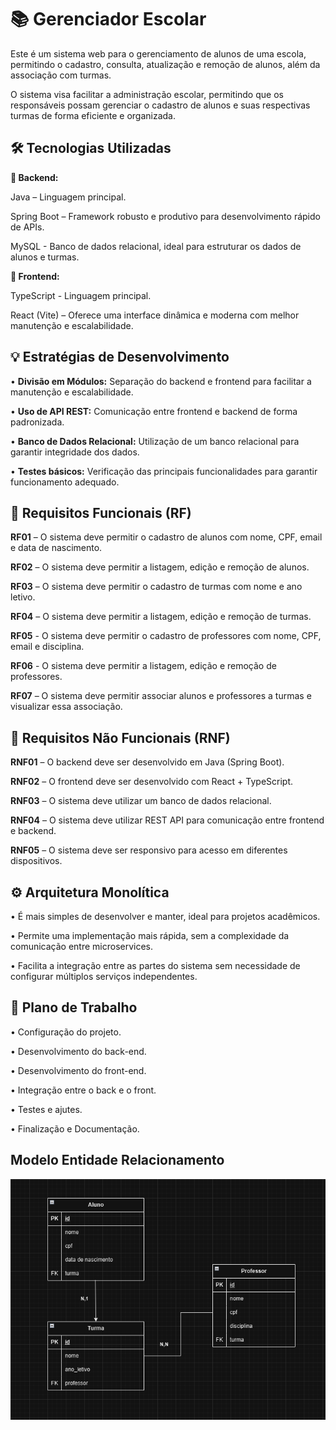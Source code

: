 # 📚 Gerenciador Escolar
Este é um sistema web para o gerenciamento de alunos de uma escola, permitindo o cadastro, consulta, atualização e remoção de alunos, além da associação com turmas.

O sistema visa facilitar a administração escolar, permitindo que os responsáveis possam gerenciar o cadastro de alunos e suas respectivas turmas de forma eficiente e organizada.

🛠 Tecnologias Utilizadas
---

**🔹 Backend:**

Java – Linguagem principal.

Spring Boot – Framework robusto e produtivo para desenvolvimento rápido de APIs.

MySQL - Banco de dados relacional, ideal para estruturar os dados de alunos e turmas.

**🔹 Frontend:**

TypeScript - Linguagem principal.

React (Vite) – Oferece uma interface dinâmica e moderna com melhor manutenção e escalabilidade.

💡 Estratégias de Desenvolvimento
---

• **Divisão em Módulos:** Separação do backend e frontend para facilitar a manutenção e escalabilidade.

• **Uso de API REST:** Comunicação entre frontend e backend de forma padronizada.

• **Banco de Dados Relacional:** Utilização de um banco relacional para garantir integridade dos dados.

• **Testes básicos:** Verificação das principais funcionalidades para garantir funcionamento adequado.

📌 Requisitos Funcionais (RF)
---

**RF01** – O sistema deve permitir o cadastro de alunos com nome, CPF, email e data de nascimento.

**RF02** – O sistema deve permitir a listagem, edição e remoção de alunos.

**RF03** – O sistema deve permitir o cadastro de turmas com nome e ano letivo.

**RF04** – O sistema deve permitir a listagem, edição e remoção de turmas.

**RF05** - O sistema deve permitir o cadastro de professores com nome, CPF, email e disciplina.

**RF06** - O sistema deve permitir a listagem, edição e remoção de professores.

**RF07** – O sistema deve permitir associar alunos e professores a turmas e visualizar essa associação.


📌 Requisitos Não Funcionais (RNF)
---
**RNF01** – O backend deve ser desenvolvido em Java (Spring Boot).

**RNF02** – O frontend deve ser desenvolvido com React + TypeScript.

**RNF03** – O sistema deve utilizar um banco de dados relacional.

**RNF04** – O sistema deve utilizar REST API para comunicação entre frontend e backend.

**RNF05** – O sistema deve ser responsivo para acesso em diferentes dispositivos.

⚙ Arquitetura Monolítica
---

• É mais simples de desenvolver e manter, ideal para projetos acadêmicos.

• Permite uma implementação mais rápida, sem a complexidade da comunicação entre microservices.

• Facilita a integração entre as partes do sistema sem necessidade de configurar múltiplos serviços independentes.

🚀 Plano de Trabalho
---

• Configuração do projeto.

• Desenvolvimento do back-end.

• Desenvolvimento do front-end.

• Integração entre o back e o front.

• Testes e ajutes.

• Finalização e Documentação.

Modelo Entidade Relacionamento
---

![Modelagem ER](backend/gerenciadorescolar/gerenciadorescolar/src/main/resources/templates/diagrama.png)

